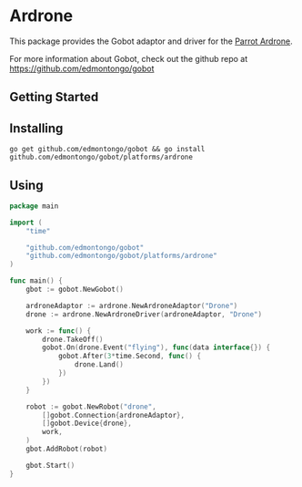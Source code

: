 # Ardrone

This package  provides the Gobot adaptor and driver for the [Parrot Ardrone](http://ardrone2.parrot.com).

For more information about Gobot, check out the github repo at
https://github.com/edmontongo/gobot

## Getting Started

## Installing
```
go get github.com/edmontongo/gobot && go install github.com/edmontongo/gobot/platforms/ardrone
```
## Using
```go
package main

import (
	"time"

	"github.com/edmontongo/gobot"
	"github.com/edmontongo/gobot/platforms/ardrone"
)

func main() {
	gbot := gobot.NewGobot()

	ardroneAdaptor := ardrone.NewArdroneAdaptor("Drone")
	drone := ardrone.NewArdroneDriver(ardroneAdaptor, "Drone")

	work := func() {
		drone.TakeOff()
		gobot.On(drone.Event("flying"), func(data interface{}) {
			gobot.After(3*time.Second, func() {
				drone.Land()
			})
		})
	}

	robot := gobot.NewRobot("drone",
		[]gobot.Connection{ardroneAdaptor},
		[]gobot.Device{drone},
		work,
	)
	gbot.AddRobot(robot)

	gbot.Start()
}
```
